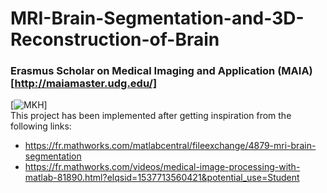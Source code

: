 # MRI-Brain-Segmentation-and-3D-Reconstruction-of-Brain

### Erasmus Scholar on Medical Imaging and Application (MAIA) [http://maiamaster.udg.edu/]
[![MKH](https://cdn.rawgit.com/sindresorhus/awesome/d7305f38d29fed78fa85652e3a63e154dd8e8829/media/badge.svg)] <br />
This project has been implemented after getting inspiration from the following links: 
+ https://fr.mathworks.com/matlabcentral/fileexchange/4879-mri-brain-segmentation
+ https://fr.mathworks.com/videos/medical-image-processing-with-matlab-81890.html?elqsid=1537713560421&potential_use=Student 
